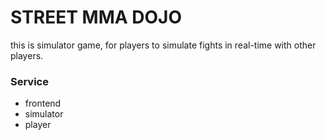 # STREET MMA DOJO
 
this is simulator game, for players to simulate fights in real-time with other players.


### Service
 
 - frontend 
 - simulator
 - player


